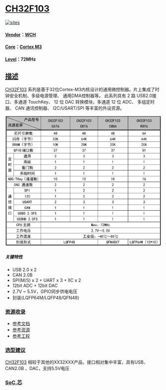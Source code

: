 ﻿# [CH32F103](https://github.com/SoCXin/CH32F103)

[![sites](http://182.61.61.133/link/resources/SoC.png)](http://www.SoC.Xin)

#### [Vendor](https://github.com/SoCXin/Vendor)：[WCH](https://github.com/SoCXin/WCH)
#### [Core](https://github.com/SoCXin/Cortex)：[Cortex M3](https://github.com/SoCXin/CM3)
#### [Level](https://github.com/SoCXin/Level)：72MHz

## [描述](https://github.com/SoCXin/CH32F103/wiki)

[CH32F103](https://github.com/SoCXin/CH32F103) 系列是基于32位Cortex-M3内核设计的通用微控制器。片上集成了时钟安全机制、多级电源管理、 通用DMA控制器等。 此系列具有 2 路 USB2.0接口、多通道 TouchKey、 12 位 DAC 转换模块，多通道 12 位 ADC、 多组定时器、 CAN 通讯控制器、 I2C/USART/SPI 等丰富的外设资源。

[![sites](docs/CH32F103.png)](https://github.com/SoCXin/CH32F103)

##### 关键特性

* USB 2.0 x 2
* CAN 2.0B
* SPI(M/S) x 2 + UART x 3 + IIC x 2
* 12bit ADC + 12bit DAC
* 2.7V ~ 5.5V，GPIO同步供电电压
* 封装(LQFP64M/LQFP48/QFN48)

### [资源收录](https://github.com/SoCXin/CH32F103)

* [参考文档](docs/)
* [参考资源](src/)
* [参考工程](project/)

### [选型建议](https://github.com/SoCXin)

[CH32F103](https://github.com/SoCXin/CH32F103) 相较于其他的XX32XXX产品，接口相对集中丰富，具有USB、CAN2.0B 、DAC，支持5.5V电压

###  [SoC.芯](http://www.SoC.Xin)
